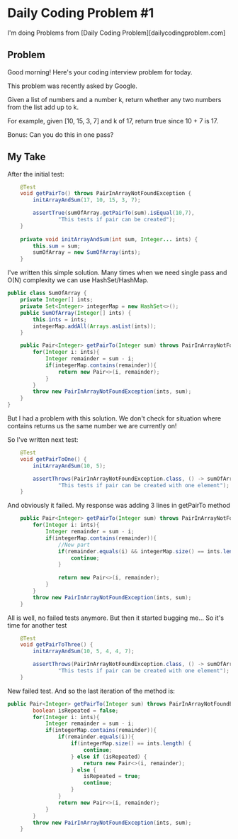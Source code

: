 # Daily Coding Problem #1

I'm doing Problems from [Daily Coding Problem][dailycodingproblem.com]

## Problem

Good morning! Here's your coding interview problem for today.

This problem was recently asked by Google.

Given a list of numbers and a number k, return whether any two numbers from the list add up to k.

For example, given \[10, 15, 3, 7] and k of 17, return true since 10 + 7 is 17.

Bonus: Can you do this in one pass?

## My Take

After the initial test:

``` java
    @Test
    void getPairTo() throws PairInArrayNotFoundException {
        initArrayAndSum(17, 10, 15, 3, 7);

        assertTrue(sumOfArray.getPairTo(sum).isEqual(10,7),
                "This tests if pair can be created");
    }
    
    private void initArrayAndSum(int sum, Integer... ints) {
        this.sum = sum;
        sumOfArray = new SumOfArray(ints);
    }
```
I've written this simple solution. Many times when we need single pass and O(N) complexity we can use HashSet/HashMap.

```java 
public class SumOfArray {
    private Integer[] ints;
    private Set<Integer> integerMap = new HashSet<>();
    public SumOfArray(Integer[] ints) {
        this.ints = ints;
        integerMap.addAll(Arrays.asList(ints));
    }

    public Pair<Integer> getPairTo(Integer sum) throws PairInArrayNotFoundException {
        for(Integer i: ints){
            Integer remainder = sum - i;
            if(integerMap.contains(remainder)){
                return new Pair<>(i, remainder);
            }
        }
        throw new PairInArrayNotFoundException(ints, sum);
    }
}
```

But I had a problem with this solution. We don't check for situation 
where contains returns us the same number we are currently on!

So I've written next test:
```java 
    @Test
    void getPairToOne() {
        initArrayAndSum(10, 5);

        assertThrows(PairInArrayNotFoundException.class, () -> sumOfArray.getPairTo(sum),
                "This tests if pair can be created with one element");
    }
```

And obviously it failed. My response was adding 3 lines in getPairTo method
```java
    public Pair<Integer> getPairTo(Integer sum) throws PairInArrayNotFoundException {
        for(Integer i: ints){
            Integer remainder = sum - i;
            if(integerMap.contains(remainder)){
                //New part
                if(remainder.equals(i) && integerMap.size() == ints.length){
                    continue;
                }
                
                return new Pair<>(i, remainder);
            }
        }
        throw new PairInArrayNotFoundException(ints, sum);
    }
```

All is well, no failed tests anymore. But then it started bugging me... So it's time for another test

```java
    @Test
    void getPairToThree() {
        initArrayAndSum(10, 5, 4, 4, 7);

        assertThrows(PairInArrayNotFoundException.class, () -> sumOfArray.getPairTo(sum),
                "This tests if pair can be created with one element");
    }
```
New failed test. And so the last iteration of the method is:

```java
public Pair<Integer> getPairTo(Integer sum) throws PairInArrayNotFoundException {
        boolean isRepeated = false;
        for(Integer i: ints){
            Integer remainder = sum - i;
            if(integerMap.contains(remainder)){
                if(remainder.equals(i)){
                    if(integerMap.size() == ints.length) {
                        continue;
                    } else if (isRepeated) {
                        return new Pair<>(i, remainder);
                    } else {
                        isRepeated = true;
                        continue;
                    }
                }
                return new Pair<>(i, remainder);
            }
        }
        throw new PairInArrayNotFoundException(ints, sum);
    }
```